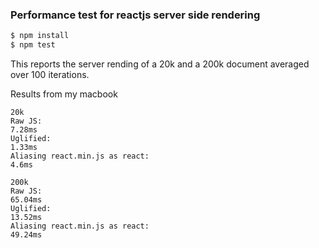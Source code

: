 ### Performance test for reactjs server side rendering

```bash
$ npm install
$ npm test
```

This reports the server rending of a 20k and a 200k document averaged over 100
iterations.

Results from my macbook

    20k
    Raw JS:
    7.28ms
    Uglified:
    1.33ms
    Aliasing react.min.js as react:
    4.6ms

    200k
    Raw JS:
    65.04ms
    Uglified:
    13.52ms
    Aliasing react.min.js as react:
    49.24ms
